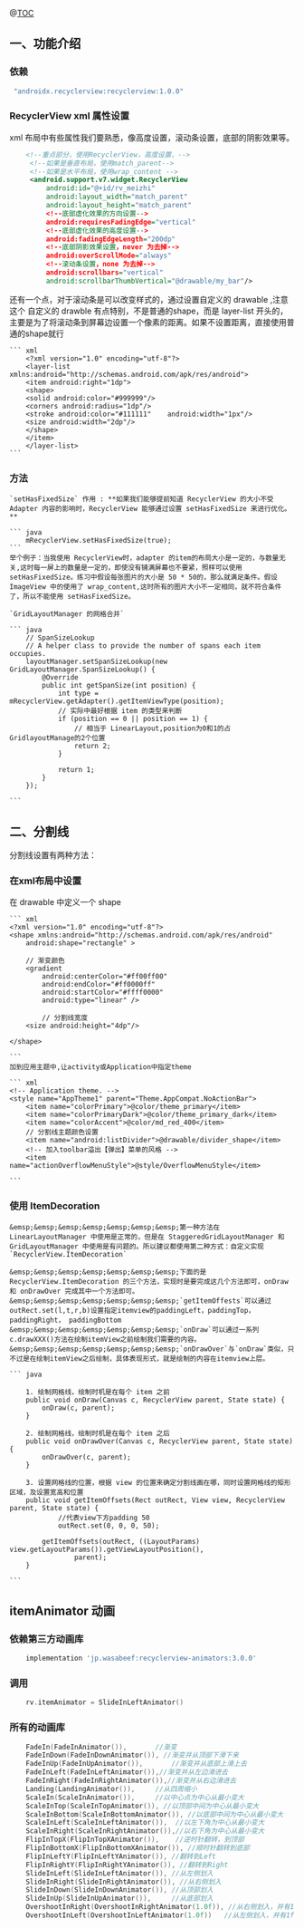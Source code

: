 @[TOC](RecycleView进阶) 

## 一、功能介绍
### **依赖**  
   ``` gradle
    "androidx.recyclerview:recyclerview:1.0.0"
   ```
### **RecyclerView xml 属性设置**  
   xml 布局中有些属性我们要熟悉，像高度设置，滚动条设置，底部的阴影效果等。 
 
   ``` xml
	   <!--重点部分，使用RecyclerView，高度设置，-->
	    <!--如果是垂直布局，使用match_parent-->
	    <!--如果是水平布局，使用wrap_content -->
	    <android.support.v7.widget.RecyclerView
	        android:id="@+id/rv_meizhi"
	        android:layout_width="match_parent"
	        android:layout_height="match_parent"
	        <!--底部虚化效果的方向设置-->
	        android:requiresFadingEdge="vertical"
	        <!--底部虚化效果的高度设置-->
	        android:fadingEdgeLength="200dp" 
	        <!--底部阴影效果设置，never 为去掉-->
	        android:overScrollMode="always"
	        <!--滚动条设置，none 为去掉-->
	        android:scrollbars="vertical"
	        android:scrollbarThumbVertical="@drawable/my_bar"/>
   ```  
   还有一个点，对于滚动条是可以改变样式的，通过设置自定义的 drawable ,注意这个 自定义的 drawble 有点特别，不是普通的shape，而是 layer-list 开头的，主要是为了将滚动条到屏幕边设置一个像素的距离。如果不设置距离，直接使用普通的shape就行

	``` xml
	    <?xml version="1.0" encoding="utf-8"?>
	    <layer-list xmlns:android="http://schemas.android.com/apk/res/android">
	    <item android:right="1dp">
	    <shape>
	    <solid android:color="#999999"/>
	    <corners android:radius="1dp"/>
	    <stroke android:color="#111111"    android:width="1px"/>
	    <size android:width="2dp"/>
	    </shape>
	    </item>
	    </layer-list>
	```
### **方法**  
	`setHasFixedSize` 作用 : **如果我们能够提前知道 RecyclerView 的大小不受 Adapter 内容的影响时，RecyclerView 能够通过设置 setHasFixedSize 来进行优化。**

	``` java
	    mRecyclerView.setHasFixedSize(true);
	```
	举个例子：当我使用 RecyclerView时，adapter 的item的布局大小是一定的，与数量无关,这时每一屏上的数量是一定的，即使没有铺满屏幕也不要紧，照样可以使用 setHasFixedSize。练习中假设每张图片的大小是 50 * 50的，那么就满足条件。假设 ImageView 中的使用了 wrap_content,这时所有的图片大小不一定相同，就不符合条件了，所以不能使用 setHasFixedSize。
	
	`GridLayoutManager 的网格合并`
	
	``` java
		// SpanSizeLookup
        // A helper class to provide the number of spans each item occupies.
        layoutManager.setSpanSizeLookup(new GridLayoutManager.SpanSizeLookup() {
            @Override
            public int getSpanSize(int position) {
                int type = mRecyclerView.getAdapter().getItemViewType(position);
                // 实际中最好根据 item 的类型来判断
                if (position == 0 || position == 1) {
                    // 相当于 LinearLayout,position为0和1的占GridlayoutManage的2个位置
                    return 2;
                }

                return 1;
            }
        });
        
	```

## 二、分割线
分割线设置有两种方法：
  
### 在xml布局中设置   
   在 drawable 中定义一个 shape

	``` xml
	<?xml version="1.0" encoding="utf-8"?>
	<shape xmlns:android="http://schemas.android.com/apk/res/android"
	    android:shape="rectangle" >
	
	    // 渐变颜色
	    <gradient
	        android:centerColor="#ff00ff00"
	        android:endColor="#ff0000ff"
	        android:startColor="#ffff0000"
	        android:type="linear" />
	        
	        // 分割线宽度
	    <size android:height="4dp"/>
	
	</shape>

	```
	加到应用主题中,让activity或Application中指定theme

	``` xml
	<!-- Application theme. -->
    <style name="AppTheme1" parent="Theme.AppCompat.NoActionBar">
        <item name="colorPrimary">@color/theme_primary</item>
        <item name="colorPrimaryDark">@color/theme_primary_dark</item>
        <item name="colorAccent">@color/md_red_400</item>
        // 分割线主题颜色设置
        <item name="android:listDivider">@drawable/divider_shape</item>
        <!-- 加入toolbar溢出【弹出】菜单的风格 -->
        <item name="actionOverflowMenuStyle">@style/OverflowMenuStyle</item>

   </style>

	```
### 使用 ItemDecoration  
	&emsp;&emsp;&emsp;&emsp;&emsp;&emsp;&emsp;第一种方法在 LinearLayoutManager 中使用是正常的，但是在 StaggeredGridLayoutManager 和 GridLayoutManager 中使用是有问题的。所以建议都使用第二种方式：自定义实现`RecyclerView.ItemDecoration`

	&emsp;&emsp;&emsp;&emsp;&emsp;&emsp;&emsp;下面的是 RecyclerView.ItemDecoration 的三个方法，实现时是要完成这几个方法即可，onDraw 和 onDrawOver 完成其中一个方法即可。  
	&emsp;&emsp;&emsp;&emsp;&emsp;&emsp;&emsp;`getItemOffests`可以通过outRect.set(l,t,r,b)设置指定itemview的paddingLeft，paddingTop， paddingRight， paddingBottom  
	&emsp;&emsp;&emsp;&emsp;&emsp;&emsp;&emsp;`onDraw`可以通过一系列c.drawXXX()方法在绘制itemView之前绘制我们需要的内容。  
	&emsp;&emsp;&emsp;&emsp;&emsp;&emsp;&emsp;`onDrawOver`与`onDraw`类似，只不过是在绘制itemView之后绘制，具体表现形式，就是绘制的内容在itemview上层。

	``` java
	
	    1. 绘制网格线，绘制时机是在每个 item 之前
	    public void onDraw(Canvas c, RecyclerView parent, State state) {
	        onDraw(c, parent);
	    }
	    
	    2. 绘制网格线，绘制时机是在每个 item 之后
	    public void onDrawOver(Canvas c, RecyclerView parent, State state) {
	        onDrawOver(c, parent);
	    }
	    
	    3. 设置网格线的位置，根据 view 的位置来确定分割线画在哪，同时设置网格线的矩形区域，及设置宽高和位置
	    public void getItemOffsets(Rect outRect, View view, RecyclerView parent, State state) {
	  			//代表view下方padding 50
	  			outRect.set(0, 0, 0, 50);
	        
	        getItemOffsets(outRect, ((LayoutParams) view.getLayoutParams()).getViewLayoutPosition(),
	                parent);
	    }

	```
## itemAnimator 动画

### 依赖第三方动画库
``` gradle
	implementation 'jp.wasabeef:recyclerview-animators:3.0.0'
```
### 调用
``` kotlin
	rv.itemAnimator = SlideInLeftAnimator()
```
### 所有的动画库
``` kotlin
    FadeIn(FadeInAnimator()), 		//渐变
    FadeInDown(FadeInDownAnimator()), //渐变并从顶部下滑下来
    FadeInUp(FadeInUpAnimator()),		//渐变并从底部上滑上去
    FadeInLeft(FadeInLeftAnimator()),//渐变并从左边滑进去
    FadeInRight(FadeInRightAnimator()),//渐变并从右边滑进去
    Landing(LandingAnimator()),		//从四周缩小
    ScaleIn(ScaleInAnimator()),		//以中心点为中心从最小变大
    ScaleInTop(ScaleInTopAnimator()), //以顶部中间为中心从最小变大
    ScaleInBottom(ScaleInBottomAnimator()), //以底部中间为中心从最小变大
    ScaleInLeft(ScaleInLeftAnimator()),  //以左下角为中心从最小变大
    ScaleInRight(ScaleInRightAnimator()),//以右下角为中心从最小变大
    FlipInTopX(FlipInTopXAnimator()),    //逆时针翻转，到顶部
    FlipInBottomX(FlipInBottomXAnimator()), //顺时针翻转到底部
    FlipInLeftY(FlipInLeftYAnimator()),	//翻转到Left
    FlipInRightY(FlipInRightYAnimator()), //翻转到Right
    SlideInLeft(SlideInLeftAnimator()), //从左侧划入
    SlideInRight(SlideInRightAnimator()), //从右侧划入
    SlideInDown(SlideInDownAnimator()), //从顶部划入
    SlideInUp(SlideInUpAnimator()),     //从底部划入
    OvershootInRight(OvershootInRightAnimator(1.0f)), //从右侧划入，并有1f的跳动
    OvershootInLeft(OvershootInLeftAnimator(1.0f))   //从左侧划入，并有1f的跳动
```
	
